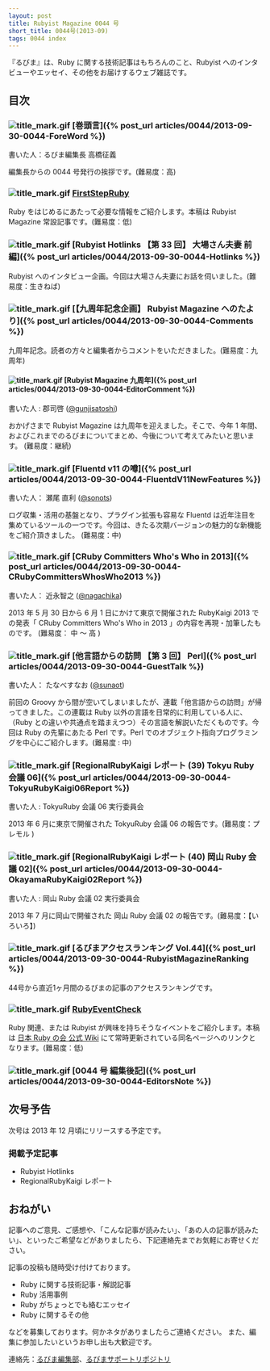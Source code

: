 ```yaml
---
layout: post
title: Rubyist Magazine 0044 号
short_title: 0044号(2013-09)
tags: 0044 index
---
```



『るびま』は、Ruby に関する技術記事はもちろんのこと、Rubyist へのインタビューやエッセイ、その他をお届けするウェブ雑誌です。

## 目次

### ![title_mark.gif]({{site.baseurl}}/images/title_mark.gif) [巻頭言]({% post_url articles/0044/2013-09-30-0044-ForeWord %})

書いた人：るびま編集長 高橋征義

編集長からの 0044 号発行の挨拶です。(難易度：高)

### ![title_mark.gif]({{site.baseurl}}/images/title_mark.gif) [FirstStepRuby](https://github.com/rubima/rubima/blob/master/first_step_ruby/first-step-ruby-2.0.md)

Ruby をはじめるにあたって必要な情報をご紹介します。本稿は Rubyist Magazine 常設記事です。(難易度：低)

### ![title_mark.gif]({{site.baseurl}}/images/title_mark.gif) [Rubyist Hotlinks 【第 33 回】 大場さん夫妻 前編]({% post_url articles/0044/2013-09-30-0044-Hotlinks %})

Rubyist へのインタビュー企画。今回は大場さん夫妻にお話を伺いました。(難易度：生きねば)

### ![title_mark.gif]({{site.baseurl}}/images/title_mark.gif) [【九周年記念企画】 Rubyist Magazine へのたより]({% post_url articles/0044/2013-09-30-0044-Comments %})

九周年記念。読者の方々と編集者からコメントをいただきました。(難易度：九周年)

#### ![title_mark.gif]({{site.baseurl}}/images/title_mark.gif) [Rubyist Magazine 九周年]({% post_url articles/0044/2013-09-30-0044-EditorComment %})

書いた人 : 郡司啓 ([@gunjisatoshi](https://twitter.com/gunjisatoshi))

おかげさまで Rubyist Magazine は九周年を迎えました。そこで、今年 1 年間、およびこれまでのるびまについてまとめ、今後について考えてみたいと思います。 (難易度：継続)

### ![title_mark.gif]({{site.baseurl}}/images/title_mark.gif) [Fluentd v11 の噂]({% post_url articles/0044/2013-09-30-0044-FluentdV11NewFeatures %})

書いた人： 瀬尾 直利 ([@sonots](https://twitter.com/sonots))

ログ収集・活用の基盤となり、プラグイン拡張も容易な Fluentd は近年注目を集めているツールの一つです。今回は、きたる次期バージョンの魅力的な新機能をご紹介頂きました。 (難易度：中)

### ![title_mark.gif]({{site.baseurl}}/images/title_mark.gif) [CRuby Committers Who's Who in 2013]({% post_url articles/0044/2013-09-30-0044-CRubyCommittersWhosWho2013 %})

書いた人： 近永智之 ([@nagachika](https://twitter.com/nagachika))

2013 年 5 月 30 日から 6 月 1 日にかけて東京で開催された RubyKaigi 2013 での発表「 CRuby Committers Who's Who in 2013 」の内容を再現・加筆したものです。 (難易度： 中 〜 高 )

### ![title_mark.gif]({{site.baseurl}}/images/title_mark.gif) [他言語からの訪問 【第 3 回】 Perl]({% post_url articles/0044/2013-09-30-0044-GuestTalk %})

書いた人： たなべすなお ([@sunaot](https://twitter.com/sunaot))

前回の Groovy から間が空いてしまいましたが、連載「他言語からの訪問」が帰ってきました。この連載は Ruby 以外の言語を日常的に利用している人に、（Ruby との違いや共通点を踏まえつつ）その言語を解説いただくものです。今回は Ruby の先輩にあたる Perl です。Perl でのオブジェクト指向プログラミングを中心にご紹介します。(難易度 : 中)

### ![title_mark.gif]({{site.baseurl}}/images/title_mark.gif) [RegionalRubyKaigi レポート (39) Tokyu Ruby 会議 06]({% post_url articles/0044/2013-09-30-0044-TokyuRubyKaigi06Report %})

書いた人 : TokyuRuby 会議 06 実行委員会

2013 年 6 月に東京で開催された TokyuRuby 会議 06 の報告です。(難易度：プレモル )

### ![title_mark.gif]({{site.baseurl}}/images/title_mark.gif) [RegionalRubyKaigi レポート (40) 岡山 Ruby 会議 02]({% post_url articles/0044/2013-09-30-0044-OkayamaRubyKaigi02Report %})

書いた人 : 岡山 Ruby 会議 02 実行委員会

2013 年 7 月に岡山で開催された 岡山 Ruby 会議 02 の報告です。(難易度：【いろいろ】)

### ![title_mark.gif]({{site.baseurl}}/images/title_mark.gif) [るびまアクセスランキング Vol.44]({% post_url articles/0044/2013-09-30-0044-RubyistMagazineRanking %})

44号から直近1ヶ月間のるびまの記事のアクセスランキングです。

### ![title_mark.gif]({{site.baseurl}}/images/title_mark.gif) [RubyEventCheck](https://github.com/ruby-no-kai/official/wiki/RubyEventCheck)

Ruby 関連、または Rubyist が興味を持ちそうなイベントをご紹介します。本稿は [日本 Ruby の会 公式 Wiki](https://github.com/ruby-no-kai/official/wiki) にて常時更新されている同名ページへのリンクとなります。(難易度：低)

### ![title_mark.gif]({{site.baseurl}}/images/title_mark.gif) [0044 号 編集後記]({% post_url articles/0044/2013-09-30-0044-EditorsNote %})

## 次号予告

次号は 2013 年 12 月頃にリリースする予定です。

### 掲載予定記事

* Rubyist Hotlinks
* RegionalRubyKaigi レポート


## おねがい

記事へのご意見、ご感想や、「こんな記事が読みたい」、「あの人の記事が読みたい」、といったご希望などがありましたら、下記連絡先までお気軽にお寄せください。

記事の投稿も随時受け付けております。

* Ruby に関する技術記事・解説記事
* Ruby 活用事例
* Ruby がちょっとでも絡むエッセイ
* Ruby に関するその他


などを募集しております。何かネタがありましたらご連絡ください。
また、編集に参加したいというお申し出も大歓迎です。

連絡先：[るびま編集部](mailto:magazine@ruby-no-kai.org)、[るびまサポートリポジトリ](https://github.com/rubima/rubima-support)


